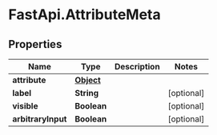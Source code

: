 # FastApi.AttributeMeta

## Properties

Name | Type | Description | Notes
------------ | ------------- | ------------- | -------------
**attribute** | [**Object**](.md) |  | 
**label** | **String** |  | [optional] 
**visible** | **Boolean** |  | [optional] 
**arbitraryInput** | **Boolean** |  | [optional] 


